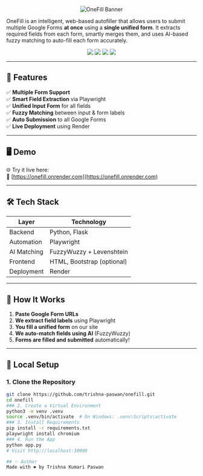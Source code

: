 <p align="center">
  <img src="https://socialify.git.ci/trishna-paswan/onefill/image?font=Bitter&language=1&name=1&owner=1&pattern=Solid&stargazers=1&theme=Dark" alt="OneFill Banner" />
</p
# 🌍 OneFill – Multi-Google Form AutoFiller with AI Matching

OneFill is an intelligent, web-based autofiller that allows users to submit multiple Google Forms **at once** using a **single unified form**. It extracts required fields from each form, smartly merges them, and uses AI-based fuzzy matching to auto-fill each form accurately.

<p align="center">
  <img src="https://img.shields.io/badge/Built%20With-Flask-blue.svg" />
  <img src="https://img.shields.io/badge/Web%20Automation-Playwright-green.svg" />
  <img src="https://img.shields.io/badge/AI%20Matching-FuzzyWuzzy-yellow.svg" />
  <img src="https://img.shields.io/badge/Deployed%20On-Render-purple.svg" />
</p>

---

## 📌 Features

✅ **Multiple Form Support**  
✅ **Smart Field Extraction** via Playwright  
✅ **Unified Input Form** for all fields  
✅ **Fuzzy Matching** between input & form labels  
✅ **Auto Submission** to all Google Forms  
✅ **Live Deployment** using Render  

---

## 🖥️ Demo

🌐 Try it live here:  
🔗 [https://onefill.onrender.com](https://onefill.onrender.com)

---

## 🛠️ Tech Stack

| Layer        | Technology                |
|--------------|---------------------------|
| Backend      | Python, Flask             |
| Automation   | Playwright                |
| AI Matching  | FuzzyWuzzy + Levenshtein  |
| Frontend     | HTML, Bootstrap (optional)|
| Deployment   | Render                    |

---

## 🚀 How It Works

1. **Paste Google Form URLs**  
2. **We extract field labels** using Playwright  
3. **You fill a unified form** on our site  
4. **We auto-match fields using AI** (FuzzyWuzzy)  
5. **Forms are filled and submitted** automatically!

---

## 🧪 Local Setup

### 1. Clone the Repository
```bash
git clone https://github.com/trishna-paswan/onefill.git
cd onefill
### 2. Create a Virtual Environment
python3 -m venv .venv
source .venv/bin/activate  # On Windows: .venv\Scripts\activate
### 3. Install Requirements
pip install -r requirements.txt
playwright install chromium
### 4. Run the App
python app.py
# Visit http://localhost:10000

## ✨ Author
Made with ❤️ by Trishna Kumari Paswan
